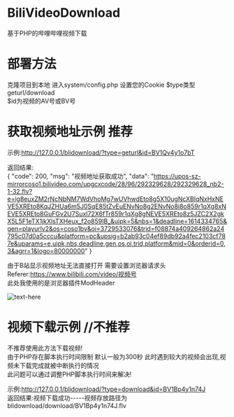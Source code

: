# BiliVideoDownload
基于PHP的哔哩哔哩视频下载<br>

# 部署方法
克隆项目到本地
进入system/config.php 设置您的Cookie
$type类型geturl/download<br>
$id为视频的AV号或BV号<br>

# 获取视频地址示例 推荐
示例:http://127.0.0.1/blidownload/?type=geturl&id=BV1Qv4y1o7bT<br>

返回结果:<br>
{
"code": 200,
"msg": "视频地址获取成功",
"data": "https://upos-sz-mirrorcoso1.bilivideo.com/upgcxcode/28/96/292329628/292329628_nb2-1-32.flv?e=ig8euxZM2rNcNbNM7WdVhoMg7wUVhwdEto8g5X10ugNcXBlqNxHxNEVE5XREto8KqJZHUa6m5J0SqE85tZvEuENvNo8g2ENvNo8i8o859r1qXg8xNEVE5XREto8GuFGv2U7SuxI72X6fTr859r1qXg8gNEVE5XREto8z5JZC2X2gkX5L5F1eTX1jkXlsTXHeux_f2o859IB_&uipk=5&nbs=1&deadline=1614334765&gen=playurlv2&os=coso1bv&oi=3729533076&trid=f08874a409264862a24795c07d0a5cccu&platform=pc&upsig=b2ab93c04ef89db92a4fec2103cf787e&uparams=e,uipk,nbs,deadline,gen,os,oi,trid,platform&mid=0&orderid=0,3&agrr=1&logo=80000000"
}<br>


由于B站显示视频地址无法直接打开 需要设置浏览器请求头<br>
Referer:https://www.bilibili.com/video/视频号<br>
此处我使用的是浏览器插件ModHeader<br>

![text-here](https://s3.ax1x.com/2021/02/26/yz0DJg.png)

# 视频下载示例 //不推荐
不推荐使用此方法下载视频!<br>
由于PHP存在脚本执行时间限制 默认一般为300秒 此时遇到较大的视频会出现,视频未下载完成就被中断执行的情况<br>
此问题可以通过调整PHP脚本执行时间来解决!

示例:http://127.0.0.1/blidownload/?type=download&id=BV1Bp4y1n74J<br>
返回结果:视频下载成功-----视频存放路径为 blidownload/download/BV1Bp4y1n74J.flv<br>
